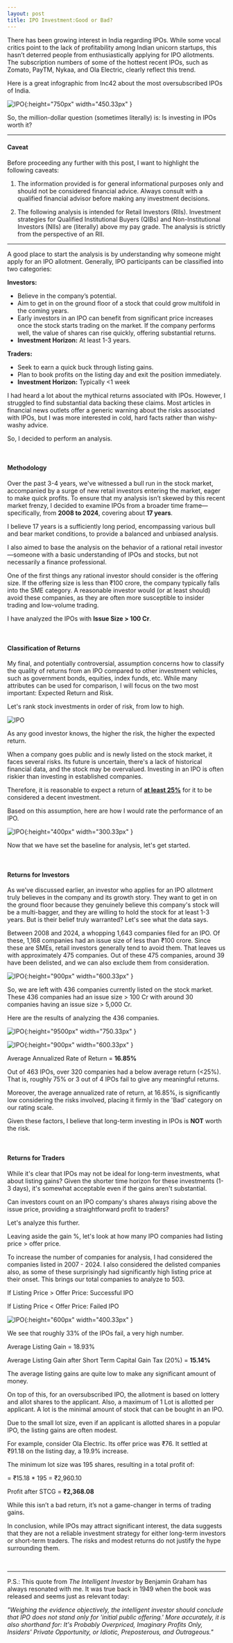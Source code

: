 ```yaml
---
layout: post
title: IPO Investment:Good or Bad?
---
```


There has been growing interest in India regarding IPOs. While some vocal critics point to the lack of profitability among Indian unicorn startups, this hasn’t deterred people from enthusiastically applying for IPO allotments. The subscription numbers of some of the hottest recent IPOs, such as Zomato, PayTM, Nykaa, and Ola Electric, clearly reflect this trend.

Here is a great infographic from Inc42 about the most oversubscribed IPOs of India. 

![IPO]({{site.baseurl}}/assets/posts/ipo/oversub.jpg){:height="750px" width="450.33px" }

So, the million-dollar question (sometimes literally) is: Is investing in IPOs worth it?

-----------------------------------



#### Caveat

Before proceeding any further with this post, I want to highlight the following caveats:

1. The information provided is for general informational purposes only and should not be considered financial advice. Always consult with a qualified financial advisor before making any investment decisions. 



2. The following analysis is intended for Retail Investors (RIIs). Investment strategies for Qualified Institutional Buyers (QIBs) and Non-Institutional Investors (NIIs) are (literally) above my pay grade. The analysis is strictly from the perspective of an RII.

---------------------



A good place to start the analysis is by understanding why someone might apply for an IPO allotment. Generally, IPO participants can be classified into two categories:

**Investors:**

- Believe in the company’s potential.
- Aim to get in on the ground floor of a stock that could grow multifold in the coming years.
- Early investors in an IPO can benefit from significant price increases once the stock starts trading on the market. If the company performs well, the value of shares can rise quickly, offering substantial returns.
- **Investment Horizon:**  At least 1-3 years.



**Traders:**

- Seek to earn a quick buck through listing gains.
- Plan to book profits on the listing day and exit the position immediately.
- **Investment Horizon:**  Typically <1 week



I had heard a lot about the mythical returns associated with IPOs. However, I struggled to find substantial data backing these claims. Most articles in financial news outlets offer a generic warning about the risks associated with IPOs, but I was more interested in cold, hard facts rather than wishy-washy advice.

So, I decided to perform an analysis.

<br>

#### Methodology

Over the past 3-4 years, we've witnessed a bull run in the stock market, accompanied by a surge of new retail investors entering the market, eager to make quick profits. To ensure that my analysis isn’t skewed by this recent market frenzy, I decided to examine IPOs from a broader time frame—specifically, from **2008 to 2024**, covering about **17 years**.

I believe 17 years is a sufficiently long period, encompassing various bull and bear market conditions, to provide a balanced and unbiased analysis.

I also aimed to base the analysis on the behavior of a rational retail investor—someone with a basic understanding of IPOs and stocks, but not necessarily a finance professional.

One of the first things any rational investor should consider is the offering size. If the offering size is less than ₹100 crore, the company typically falls into the SME category. A reasonable investor would (or at least should) avoid these companies, as they are often more susceptible to insider trading and low-volume trading.

I have analyzed the IPOs with **Issue Size > 100 Cr**.

<br>

#### Classification of Returns

My final, and potentially controversial, assumption concerns how to classify the quality of returns from an IPO compared to other investment vehicles, such as government bonds, equities, index funds, etc. While many attributes can be used for comparison, I will focus on the two most important: Expected Return and Risk. 

Let's rank stock investments in order of risk, from low to high.

![IPO]({{site.baseurl}}/assets/posts/ipo/risktable.jpg)





As any good investor knows, the higher the risk, the higher the expected return. 

When a company goes public and is newly listed on the stock market, it faces several risks. Its future is uncertain, there's a lack of historical financial data, and the stock may be overvalued. Investing in an IPO is often riskier than investing in established companies. 

Therefore, it is reasonable to expect a return of **<u>at least 25%</u>** for it to be considered a decent investment.

Based on this assumption, here are how I would rate the performance of an IPO.

 ![IPO]({{site.baseurl}}/assets/posts/ipo/rating.jpg){:height="400px" width="300.33px" }

Now that we have set the baseline for analysis, let's get started.

<br>

#### Returns for Investors

As we've discussed earlier, an investor who applies for an IPO allotment truly believes in the company and its growth story. They want to get in on the ground floor because they genuinely believe this company's stock will be a multi-bagger, and they are willing to hold the stock for at least 1-3 years. But is their belief truly warranted? Let's see what the data says.

Between 2008 and 2024, a whopping 1,643 companies filed for an IPO. Of these, 1,168 companies had an issue size of less than ₹100 crore. Since these are SMEs, retail investors generally tend to avoid them. That leaves us with approximately 475 companies. Out of these 475 companies, around 39 have been delisted, and we can also exclude them from consideration.



![IPO]({{site.baseurl}}/assets/posts/ipo/totalipo.jpg){:height="900px" width="600.33px" }

So, we are left with 436 companies currently listed on the stock market. These 436 companies had an issue size > 100 Cr with around 30 companies having an issue size > 5,000 Cr.

Here are the results of analyzing the 436 companies.



![IPO]({{site.baseurl}}/assets/posts/ipo/annualperf.jpg){:height="9500px" width="750.33px" }



![IPO]({{site.baseurl}}/assets/posts/ipo/pie.jpg){:height="900px" width="600.33px" }

Average Annualized Rate of Return = **16.85%**

Out of 463 IPOs, over 320 companies had a below average return (<25%). That is, roughly 75% or 3 out of 4 IPOs fail to give any meaningful returns.

Moreover, the average annualized rate of return, at 16.85%, is significantly low considering the risks involved, placing it firmly in the 'Bad' category on our rating scale.

Given these factors, I believe that long-term investing in IPOs is **NOT** worth the risk.

<br>

#### Returns for Traders

While it's clear that IPOs may not be ideal for long-term investments, what about listing gains? Given the shorter time horizon for these investments (1-3 days), it's somewhat acceptable even if the gains aren't substantial.

Can investors count on an IPO company's shares always rising above the issue price, providing a straightforward profit to traders?

Let's analyze this further.

Leaving aside the gain %, let's look at how many IPO companies had listing price > offer price.

To increase the number of companies for analysis, I had considered the companies listed in 2007 - 2024. I also considered the delisted companies also, as some of these surprisingly had significantly high listing price at their onset. This brings our total companies to analyze to 503.

If Listing Price > Offer Price: Successful IPO

If Listing Price < Offer Price: Failed IPO

![IPO]({{site.baseurl}}/assets/posts/ipo/iposuccess.jpg){:height="600px" width="400.33px" }

We see that roughly 33% of the IPOs fail, a very high number.

Average Listing Gain = 18.93%

Average Listing Gain after Short Term Capital Gain Tax (20%) = **15.14%**

The average listing gains are quite low to make any significant amount of money. 

On top of this, for an oversubscribed IPO, the allotment is based on lottery and allot shares to the applicant. Also, a maximum of  1 Lot is allotted per applicant. A lot is the minimal amount of stock that can be bought in an IPO.

Due to the small lot size, even if an applicant is allotted shares in a popular IPO, the listing gains are often modest.

For example, consider Ola Electric. Its offer price was ₹76. It settled at ₹91.18 on the listing day, a 19.9% increase.

The minimum lot size was 195 shares, resulting in a total profit of:

= ₹15.18 * 195 = ₹2,960.10

Profit after STCG = **₹2,368.08**

While this isn’t a bad return, it’s not a game-changer in terms of trading gains.

In conclusion, while IPOs may attract significant interest, the data suggests that they are not a reliable investment strategy for either long-term investors or short-term traders. The risks and modest returns do not justify the hype surrounding them.

<br>

--------------------------







P.S.: This quote from *The Intelligent Investor* by Benjamin Graham has always resonated with me. It was true back in 1949 when the book was released and seems just as relevant today:

*"Weighing the evidence objectively, the intelligent investor should conclude that IPO does not stand only for 'initial public offering.' More accurately, it is also shorthand for: It's Probably Overpriced, Imaginary Profits Only, Insiders' Private Opportunity, or Idiotic, Preposterous, and Outrageous."*
